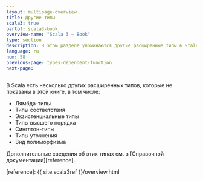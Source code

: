 ```yaml
---
layout: multipage-overview
title: Другие типы
scala3: true
partof: scala3-book
overview-name: "Scala 3 — Book"
type: section
description: В этом разделе упоминаются другие расширенные типы в Scala 3.
language: ru
num: 58
previous-page: types-dependent-function
next-page:
---
```


В Scala есть несколько других расширенных типов, которые не показаны в этой книге, в том числе:

- Лямбда-типы
- Типы соответствия
- Экзистенциальные типы
- Типы высшего порядка
- Синглтон-типы
- Типы уточнения
- Вид полиморфизма

Дополнительные сведения об этих типах см. в [Справочной документации][reference].

[reference]: {{ site.scala3ref }}/overview.html
